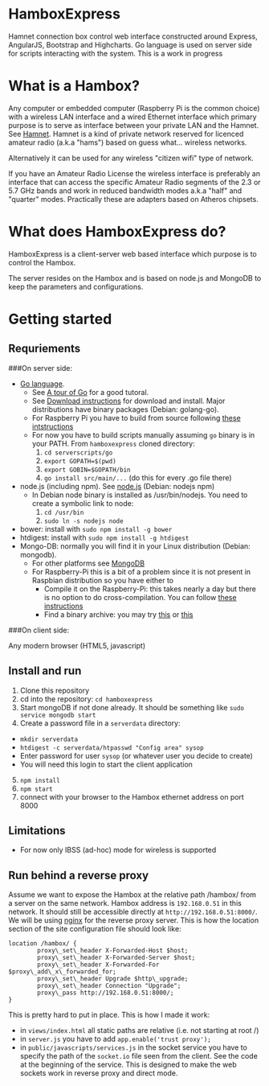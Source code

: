 HamboxExpress
=============

Hamnet connection box control web interface constructed around Express, AngularJS, Bootstrap and Highcharts. Go language is used on server side for scripts interacting with the system.
This is a work in progress

# What is a Hambox?

Any computer or embedded computer (Raspberry Pi is the common choice) with a wireless LAN interface and a wired Ethernet interface which primary purpose is to serve as interface between your private LAN and the Hamnet. See [Hamnet](http://hamnetdb.net/). Hamnet is a kind of private network reserved for licenced amateur radio (a.k.a "hams") based on guess what... wireless networks.

Alternatively it can be used for any wireless "citizen wifi" type of network.

If you have an Amateur Radio License the wireless interface is preferably an interface that can access the specific Amateur Radio segments of the 2.3 or 5.7 GHz bands and work in reduced bandwidth modes a.k.a "half" and "quarter" modes. Practically these are adapters based on Atheros chipsets.

# What does HamboxExpress do?

HamboxExpress is a client-server web based interface which purpose is to control the Hambox.

The server resides on the Hambox and is based on node.js and MongoDB to keep the parameters and configurations.

# Getting started

## Requriements

###On server side:

- [Go language](https://golang.org). 
  - See [A tour of Go](https://tour.golang.org/#1) for a good tutoral.
  - See [Download instructions](https://golang.org/doc/install) for download and install. Major distributions have binary packages (Debian: golang-go). 
  - For Raspberry Pi you have to build from source following [these intstructions](http://dave.cheney.net/2012/09/25/installing-go-on-the-raspberry-pi)
  - For now you have to build scripts manually assuming `go` binary is in your PATH. From `hamboxexpress` cloned directory:
      1. `cd serverscripts/go`
      2. `export GOPATH=$(pwd)`
      3. `export GOBIN=$GOPATH/bin`
      4. `go install src/main/...` (do this for every .go file there)
- node.js (including npm). See [node.js](http://nodejs.org/) (Debian: nodejs npm)
  - In Debian node binary is installed as /usr/bin/nodejs. You need to create a symbolic link to node:
      1. `cd /usr/bin`
      2. `sudo ln -s nodejs node`
- bower: install with `sudo npm install -g bower`
- htdigest: install with `sudo npm install -g htdigest`
- Mongo-DB: normally you will find it in your Linux distribution (Debian: mongodb). 
  - For other platforms see [MongoDB](http://www.mongodb.org/)
  - For Raspberry-Pi this is a bit of a problem since it is not present in Raspbian distribution so you have either to
      - Compile it on the Raspberry-Pi: this takes nearly a day but there is no option to do cross-compilation. You can follow [these instructions](http://ni-c.github.io/heimcontrol.js/get-started.html)
      - Find a binary archive: you may try [this](http://www.widriksson.com/install-mongodb-raspberrypi/) or [this](https://github.com/brice-morin/ArduPi/tree/master/mongodb-rpi)
      
###On client side:

Any modern browser (HTML5, javascript)

## Install and run

1. Clone this repository
2. cd into the repository: `cd hamboxexpress`
3. Start mongoDB if not done already. It should be something like `sudo service mongodb start`
4. Create a password file in a `serverdata` directory:
  - `mkdir serverdata`
  - `htdigest -c serverdata/htpasswd "Config area" sysop`
  - Enter password for user `sysop` (or whatever user you decide to create)
  - You will need this login to start the client application
5. `npm install`
6. `npm start`
7. connect with your browser to the Hambox ethernet address on port 8000

## Limitations

- For now only IBSS (ad-hoc) mode for wireless is supported 

## Run behind a reverse proxy

Assume we want to expose the Hambox at the relative path /hambox/ from a server on the same network. Hambox address is `192.168.0.51` in this network. It should still be accessible directly at `http://192.168.0.51:8000/`. We will be using [nginx](http://nginx.org/en/) for the reverse proxy server. This is how the location section of the site configuration file should look like:

<pre><code>location /hambox/ {
        proxy\_set\_header X-Forwarded-Host $host;
        proxy\_set\_header X-Forwarded-Server $host;
        proxy\_set\_header X-Forwarded-For $proxy\_add\_x\_forwarded_for;
        proxy\_set\_header Upgrade $http\_upgrade;
        proxy\_set\_header Connection "Upgrade";
        proxy\_pass http://192.168.0.51:8000/;
}
</pre></code>

This is pretty hard to put in place. This is how I made it work:

- in `views/index.html` all static paths are relative (i.e. not starting at root /)
- in `server.js` you have to add `app.enable('trust proxy');`
- in `public/javascripts/services.js` in the socket service you have to specify the path of the `socket.io` file seen from the client. See the code at the beginning of the service. This is designed to make the web sockets work in reverse proxy and direct mode.
